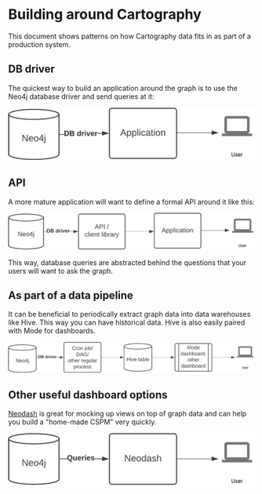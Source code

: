 # Building around Cartography

This document shows patterns on how Cartography data fits in as part of a production system.

## DB driver

The quickest way to build an application around the graph is to use the Neo4j database driver and send queries at it:

![app-direct.png](../images/app-direct.png)


## API
A more mature application will want to define a formal API around it like this:

![app-with-api.png](../images/app-with-api.png)

This way, database queries are abstracted behind the questions that your users will want to ask the graph.

## As part of a data pipeline

It can be beneficial to periodically extract graph data into data warehouses like Hive. This way you can have historical data. Hive is also easily paired with Mode for dashboards.

![pipeline-hive-mode.png](../images/pipeline-hive-mode.png)

## Other useful dashboard options

[Neodash]() is great for mocking up views on top of graph data and can help you build a "home-made CSPM" very quickly.

![pipeline-neodash.png](../images/pipeline-neodash.png)

